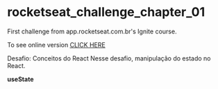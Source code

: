 # rocketseat_challenge_chapter_01
First challenge from app.rocketseat.com.br's Ignite course.

To see online version <a href="https://modest-wing-f5f65a.netlify.app/">CLICK HERE</a>

Desafio: Conceitos do React
Nesse desafio, manipulação do estado no React. 

**useState**
